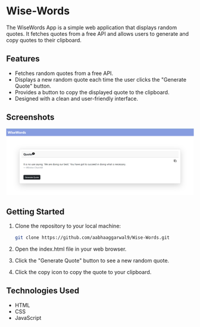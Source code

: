 # Wise-Words

The WiseWords App is a simple web application that displays random quotes. It fetches quotes from a free API and allows users to generate and copy quotes to their clipboard.

## Features

- Fetches random quotes from a free API.
- Displays a new random quote each time the user clicks the "Generate Quote" button.
- Provides a button to copy the displayed quote to the clipboard.
- Designed with a clean and user-friendly interface.

## Screenshots
![App Screenshot](rqg.png)

## Getting Started

1. Clone the repository to your local machine:

   ```bash
   git clone https://github.com/aabhaaggarwal9/Wise-Words.git
2. Open the index.html file in your web browser.
3. Click the "Generate Quote" button to see a new random quote.
4. Click the copy icon to copy the quote to your clipboard.

## Technologies Used
* HTML
* CSS
* JavaScript
